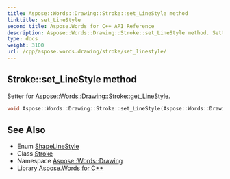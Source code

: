 ```yaml
---
title: Aspose::Words::Drawing::Stroke::set_LineStyle method
linktitle: set_LineStyle
second_title: Aspose.Words for C++ API Reference
description: Aspose::Words::Drawing::Stroke::set_LineStyle method. Setter for Aspose::Words::Drawing::Stroke::get_LineStyle in C++.
type: docs
weight: 3100
url: /cpp/aspose.words.drawing/stroke/set_linestyle/
---
```

## Stroke::set_LineStyle method


Setter for [Aspose::Words::Drawing::Stroke::get_LineStyle](../get_linestyle/).

```cpp
void Aspose::Words::Drawing::Stroke::set_LineStyle(Aspose::Words::Drawing::ShapeLineStyle value)
```

## See Also

* Enum [ShapeLineStyle](../../shapelinestyle/)
* Class [Stroke](../)
* Namespace [Aspose::Words::Drawing](../../)
* Library [Aspose.Words for C++](../../../)
